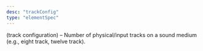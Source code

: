 ```yaml
---
desc: "trackConfig"
type: "elementSpec"
---
```


(track configuration) – Number of physical/input tracks on a sound medium (e.g., eight
track, twelve track).